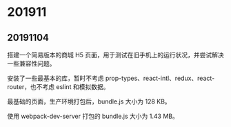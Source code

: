 # 201911

## 20191104

搭建一个简易版本的商城 H5 页面，用于测试在旧手机上的运行状况，并尝试解决一些兼容性问题。

安装了一些最基本的库，暂时不考虑 prop-types、react-intl、redux、react-router，也不考虑 eslint 和模拟数据。

最基础的页面，生产环境打包后，bundle.js 大小为 128 KB。

使用 webpack-dev-server 打包的 bundle.js 大小为 1.43 MB。
